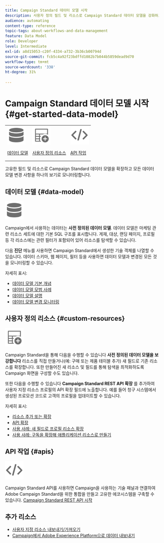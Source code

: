 ```yaml
---
title: Campaign Standard 데이터 모델 시작
description: 사용자 정의 필드 및 리소스로 Campaign Standard 데이터 모델을 강화하고 REST API를 확장하여 확장된 필드를 표시할 수 있습니다.
audience: automating
content-type: reference
topic-tags: about-workflows-and-data-management
feature: Data Model
role: Developer
level: Intermediate
exl-id: a8d15053-c20f-4334-a732-3b36cb00794d
source-git-commit: fcb5c4a92f23bdffd1082b7b044b5859dead9d70
workflow-type: tm+mt
source-wordcount: '338'
ht-degree: 31%

---
```


# Campaign Standard 데이터 모델 시작 {#get-started-data-model}

<table>
<tr>
<td><img src="assets/do-not-localize/icon_datamodel.svg" width="60px"><p><a href="#data-model">데이터 모델</a></p></td>
<td><img src="assets/do-not-localize/icon_custom.svg" width="60px"><p><a href="#custom-resources">사용자 정의 리소스</a></p></td><td><img src="assets/do-not-localize/icon_api.svg" width="60px"><p><a href="#custom-resources">API 작업</a></p></td></tr>
</table>

고유한 필드 및 리소스로 Campaign Standard 데이터 모델을 확장하고 모든 데이터 모델 변경 사항을 하나의 보기로 모니터링합니다.

## 데이터 모델 {#data-model}

<img src="assets/do-not-localize/icon_datamodel.svg" width="60px">

Campaign에서 사용하는 데이터는 **사전 정의된 데이터 모델**. 데이터 모델은 마케팅 관련 리소스 세트에 대한 기본 SQL 구조를 표시합니다. 게재, 대상, 랜딩 페이지, 프로필 등 각 리소스에는 관련 필터가 포함되어 있어 리소스를 탐색할 수 있습니다.

다음 **진단** 메뉴를 사용하면 Campaign Standard에서 생성한 기술 객체를 나열할 수 있습니다. 데이터 스키마, 웹 페이지, 필터 등을 사용하면 데이터 모델과 변경된 모든 것을 모니터링할 수 있습니다.

자세히 표시:

* [데이터 모델 기본 개념](../../developing/using/data-model-concepts.md)
* [데이터 모델 모범 사례](../../developing/using/data-model-best-practices.md)
* [데이터 모델 설명](../../developing/using/datamodel-introduction.md)
* [데이터 모델 변경 모니터링](../../developing/using/monitoring-data-model-changes.md)

## 사용자 정의 리소스 {#custom-resources}

<img src="assets/do-not-localize/icon_custom.svg" width="60px">

Campaign Standard을 통해 다음을 수행할 수 있습니다 **사전 정의된 데이터 모델을 보강합니다** 리소스를 직접 만들거나(예: 구매 또는 제품 테이블 추가) 새 필드로 기존 리소스를 확장합니다. 또한 만들어진 새 리소스 및 필드를 통해 탐색을 최적화하도록 Campaign 화면을 구성할 수도 있습니다.

또한 다음을 수행할 수 있습니다 **Campaign Standard REST API 확장** 를 추가하여 사용자 지정 리소스 프로필의 API 확장 필드에 노출합니다. 예를 들어 청구 시스템에서 생성된 프로모션 코드로 고객의 프로필을 업데이트할 수 있습니다.

자세히 표시:

* [리소스 추가 또는 확장](../../developing/using/key-steps-to-add-a-resource.md)
* [API 확장](../../developing/using/about-extending-the-api.md)
* [사용 사례: 새 필드로 프로필 리소스 확장](../../developing/using/extending-the-profile-resource-with-a-new-field.md)
* [사용 사례: 구독을 확장해 애플리케이션 리소스로 만들기](../../developing/using/extending-the-subscriptions-to-an-application-resource.md)

## API 작업 {#apis}

<img src="assets/do-not-localize/icon_api.svg" width="60px">

Campaign Standard API를 사용하면 Campaign을 사용하는 기술 패널과 연결하여 Adobe Campaign Standard을 위한 통합을 만들고 고유한 에코시스템을 구축할 수 있습니다. [Campaign Standard REST API 시작](../../api/using/get-started-apis.md)

## 추가 리소스

* [사용자 지정 리소스 내보내기/가져오기](https://helpx.adobe.com/campaign/kb/acs-get-started-with-cusres.html)
* [Campaign에서 Adobe Experience Platform으로 데이터 내보내기](../../integrating/using/export-campaign-data.md)
